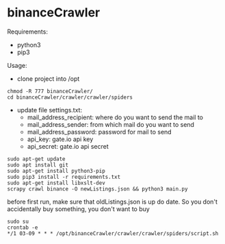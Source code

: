 # binanceCrawler

Requirements:
- python3
- pip3

Usage:
- clone project into /opt
```
chmod -R 777 binanceCrawler/
cd binanceCrawler/crawler/crawler/spiders
```
- update file settings.txt:
  - mail_address_recipient: where do you want to send the mail to
  - mail_address_sender: from which mail do you want to send
  - mail_address_password: password for mail to send
  - api_key: gate.io api key
  - api_secret: gate.io api secret
```
sudo apt-get update
sudo apt install git
sudo apt-get install python3-pip
sudo pip3 install -r requirements.txt
sudo apt-get install libxslt-dev
scrapy crawl binance -O newListings.json && python3 main.py
```
before first run, make sure that oldListings.json is up do date. So you don't accidentally buy something, you don't want to buy

```
sudo su
crontab -e
*/1 03-09 * * * /opt/binanceCrawler/crawler/crawler/spiders/script.sh
```